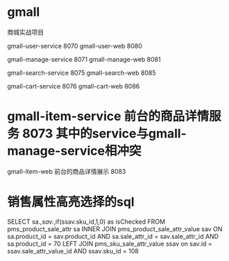 # gmall
商城实战项目

gmall-user-service  8070
gmall-user-web  8080

gmall-manage-service  8071
gmall-manage-web  8081

gmall-search-service 8075
gmall-search-web 8085

gmall-cart-service 8076
gmall-cart-web 8086

# gmall-item-service   前台的商品详情服务 8073  其中的service与gmall-manage-service相冲突
gmall-item-web  前台的商品详情展示 8083

# 销售属性高亮选择的sql

SELECT 
sa.*,sav.*,if(ssav.sku_id,1,0) as isChecked
FROM
pms_product_sale_attr sa
INNER JOIN pms_product_sale_attr_value sav ON
sa.product_id = sav.product_id
AND sa.sale_attr_id = sav.sale_attr_id AND sa.product_id = 70
LEFT JOIN pms_sku_sale_attr_value ssav
on sav.id = ssav.sale_attr_value_id AND ssav.sku_id = 108


